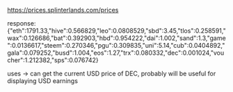 https://prices.splinterlands.com/prices

response:
{"eth":1791.33,"hive":0.566829,"leo":0.0808529,"sbd":3.45,"tlos":0.258591,"wax":0.126686,"bat":0.392903,"hbd":0.954222,"dai":1.002,"sand":1.3,"game":0.0136617,"steem":0.270346,"pgu":0.309835,"uni":5.14,"cub":0.0404892,"gala":0.079252,"busd":1.004,"eos":1.27,"trx":0.080332,"dec":0.001024,"voucher":1.212382,"sps":0.076742}

uses -> can get the current USD price of DEC, probably will be useful for displaying USD earnings
